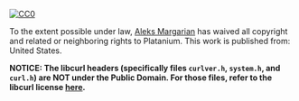 [![CC0](http://i.creativecommons.org/p/zero/1.0/88x31.png)](http://creativecommons.org/publicdomain/zero/1.0/)

To the extent possible under law, [Aleks Margarian](https://github.com/WorkingRobot/Platanium) has waived all copyright and related or neighboring rights to Platanium. This work is published from: United States.

**NOTICE: The libcurl headers (specifically files `curlver.h`, `system.h`, and `curl.h`) are NOT under the Public Domain. For those files, refer to the libcurl license [here](https://curl.haxx.se/docs/copyright.html).**